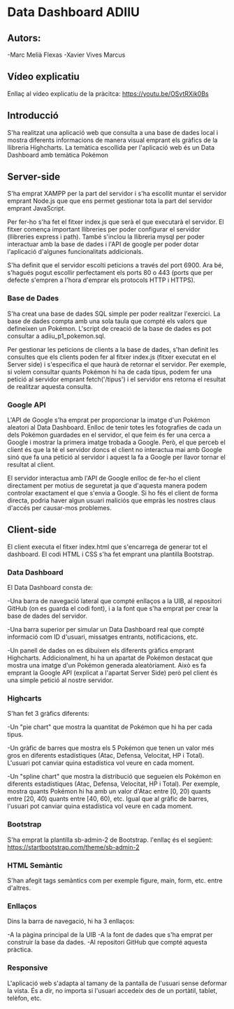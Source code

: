 # Data Dashboard ADIIU

## Autors:
-Marc Melià Flexas
-Xavier Vives Marcus

## Vídeo explicatiu
Enllaç al vídeo explicatiu de la pràcitca: https://youtu.be/OSvtRXik0Bs

## Introducció
S'ha realitzat una aplicació web que consulta a una base de dades local i 
mostra diferents informacions de manera visual emprant els gràfics de la 
llibreria Highcharts. La temàtica escollida per l'aplicació web és un Data 
Dashboard amb temàtica Pokémon

## Server-side
S'ha emprat XAMPP per la part del servidor i s'ha escollit muntar el servidor 
emprant Node.js que que ens permet gestionar tota la part del servidor emprant 
JavaScript.

Per fer-ho s'ha fet el fitxer index.js que serà el que executarà el servidor.
El fitxer comença important llibreries per poder configurar el servidor
(llibreries express i path). També s'inclou la llibreria mysql per poder 
interactuar amb la base de dades i l'API de google per poder dotar l'aplicació 
d'algunes funcionalitats addicionals.

S'ha definit que el servidor escolti peticions a través del port 6900. Ara bé, 
s'hagués pogut escollir perfectament els ports 80 o 443 (ports que per defecte 
s'empren a l'hora d'emprar els protocols HTTP i HTTPS).

### Base de Dades
S'ha creat una base de dades SQL simple per poder realitzar l'exercici. La base
 de dades compta amb una sola taula que compté els valors que defineixen un 
Pokémon. L'script de creació de la base de dades es pot consultar a 
adiiu_p1_pokemon.sql.

Per gestionar les peticions de clients a la base de dades, s'han definit les 
consultes que els clients poden fer al fitxer index.js (fitxer executat en el 
Server side) i s'especifica el que haurà de retornar el servidor. Per exemple, 
si volem consultar quants Pokémon hi ha de cada tipus, podem fer una petició 
al servidor emprant fetch('/tipus') i el servidor ens retorna el resultat de 
realitzar aquesta consulta.

### Google API
L'API de Google s'ha emprat per proporcionar la imatge d'un Pokémon aleatori 
al Data Dashboard. Enlloc de tenir totes les fotografies de cada un dels
Pokémon guardades en el servidor, el que feim és fer una cerca a Google i 
mostrar la primera imatge trobada a Google. Però, el que perceb el client 
és que la té el servidor doncs el client no interactua mai amb Google sinó 
que fa una petició al servidor i aquest la fa a Google per llavor tornar el 
resultat al client.

El servidor interactua amb l'API de Google enlloc de fer-ho el client 
directament per motius de seguretat ja que d'aquesta manera podem controlar 
exactament el que s'envia a Google. Si ho fés el client de forma directa, 
podria haver algun usuari maliciós que empràs les nostres claus d'accés per 
causar-mos problemes.

## Client-side
El client executa el fitxer index.html que s'encarrega de generar tot el 
dashboard. El codi HTML i CSS s'ha fet emprant una plantilla Bootstrap.

### Data Dashboard
El Data Dashboard consta de: 

-Una barra de navegació lateral que compté enllaços 
a la UIB, al repositori GitHub (on es guarda el codi font), i a la font que 
s'ha emprat per crear la base de dades del servidor. 

-Una barra superior per simular un Data Dashboard real que compté informació 
com ID d'usuari, missatges entrants, notificacions, etc.

-Un panell de dades on es dibuixen els diferents gràfics emprant Highcharts.
Addicionalment, hi ha un apartat de Pokémon destacat que mostra una imatge d'un
 Pokémon generada aleatòriament. Això es fa emprant la Google API (explicat a 
l'apartat Server Side) però pel client és una simple petició al nostre 
servidor.

### Highcarts
S'han fet 3 gràfics diferents:

-Un "pie chart" que mostra la quantitat de Pokémon que hi ha per cada tipus.

-Un gràfic de barres que mostra els 5 Pokémon que tenen un valor més gros en 
diferents estadístiques (Atac, Defensa, Velocitat, HP i Total). L'usuari pot
canviar quina estadística vol veure en cada moment.

-Un "spline chart" que mostra la distribució que segueien els Pokémon en 
diferents estadístiques (Atac, Defensa, Velocitat, HP i Total). Per exemple, 
mostra quants Pokémon hi ha amb un valor d'Atac entre \[0, 20) quants entre 
\[20, 40) quants entre \[40, 60), etc. Igual que al gràfic de barres, l'usuari 
pot canviar quina estadística vol veure en cada moment.

### Bootstrap
S'ha emprat la plantilla sb-admin-2 de Bootstrap. l'enllaç és el següent:
https://startbootstrap.com/theme/sb-admin-2

### HTML Semàntic
S'han afegit tags semàntics com per exemple figure, main, form, etc. 
entre d'altres.

### Enllaços
Dins la barra de navegació, hi ha 3 enllaços:

-A la pàgina principal de la UIB
-A la font de dades que s'ha emprat per construir la base da dades.
-Al repositori GitHub que compté aquesta pràctica.

### Responsive
L'aplicació web s'adapta al tamany de la pantalla de l'usuari sense deformar 
la vista. És a dir, no importa si l'usuari accedeix des de un portàtil, tablet,
 telèfon, etc.
